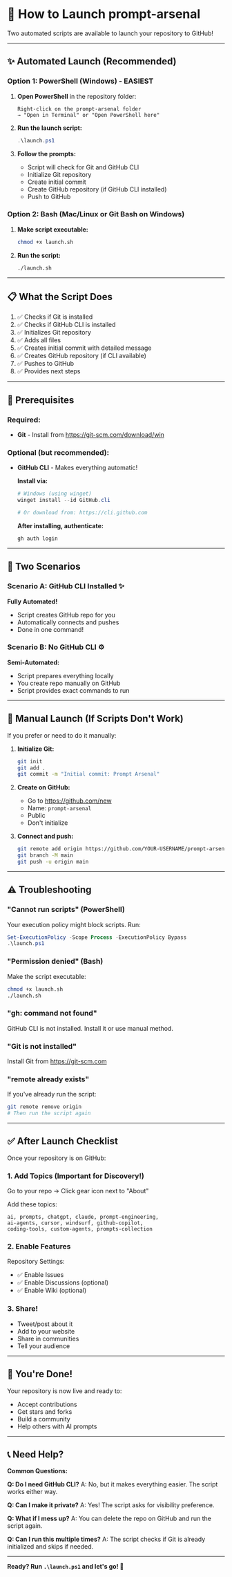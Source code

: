 # 🚀 How to Launch prompt-arsenal

Two automated scripts are available to launch your repository to GitHub!

---

## ✨ Automated Launch (Recommended)

### Option 1: PowerShell (Windows) - EASIEST

1. **Open PowerShell** in the repository folder:
   ```
   Right-click on the prompt-arsenal folder
   → "Open in Terminal" or "Open PowerShell here"
   ```

2. **Run the launch script:**
   ```powershell
   .\launch.ps1
   ```

3. **Follow the prompts:**
   - Script will check for Git and GitHub CLI
   - Initialize Git repository
   - Create initial commit
   - Create GitHub repository (if GitHub CLI installed)
   - Push to GitHub

### Option 2: Bash (Mac/Linux or Git Bash on Windows)

1. **Make script executable:**
   ```bash
   chmod +x launch.sh
   ```

2. **Run the script:**
   ```bash
   ./launch.sh
   ```

---

## 📋 What the Script Does

1. ✅ Checks if Git is installed
2. ✅ Checks if GitHub CLI is installed
3. ✅ Initializes Git repository
4. ✅ Adds all files
5. ✅ Creates initial commit with detailed message
6. ✅ Creates GitHub repository (if CLI available)
7. ✅ Pushes to GitHub
8. ✅ Provides next steps

---

## 🔧 Prerequisites

### Required:
- **Git** - Install from https://git-scm.com/download/win

### Optional (but recommended):
- **GitHub CLI** - Makes everything automatic!
  
  **Install via:**
  ```powershell
  # Windows (using winget)
  winget install --id GitHub.cli
  
  # Or download from: https://cli.github.com
  ```
  
  **After installing, authenticate:**
  ```bash
  gh auth login
  ```

---

## 🎯 Two Scenarios

### Scenario A: GitHub CLI Installed ✨
**Fully Automated!**
- Script creates GitHub repo for you
- Automatically connects and pushes
- Done in one command!

### Scenario B: No GitHub CLI ⚙️
**Semi-Automated:**
- Script prepares everything locally
- You create repo manually on GitHub
- Script provides exact commands to run

---

## 📖 Manual Launch (If Scripts Don't Work)

If you prefer or need to do it manually:

1. **Initialize Git:**
   ```bash
   git init
   git add .
   git commit -m "Initial commit: Prompt Arsenal"
   ```

2. **Create on GitHub:**
   - Go to https://github.com/new
   - Name: `prompt-arsenal`
   - Public
   - Don't initialize

3. **Connect and push:**
   ```bash
   git remote add origin https://github.com/YOUR-USERNAME/prompt-arsenal.git
   git branch -M main
   git push -u origin main
   ```

---

## ⚠️ Troubleshooting

### "Cannot run scripts" (PowerShell)
Your execution policy might block scripts. Run:
```powershell
Set-ExecutionPolicy -Scope Process -ExecutionPolicy Bypass
.\launch.ps1
```

### "Permission denied" (Bash)
Make the script executable:
```bash
chmod +x launch.sh
./launch.sh
```

### "gh: command not found"
GitHub CLI is not installed. Install it or use manual method.

### "Git is not installed"
Install Git from https://git-scm.com

### "remote already exists"
If you've already run the script:
```bash
git remote remove origin
# Then run the script again
```

---

## ✅ After Launch Checklist

Once your repository is on GitHub:

### 1. **Add Topics** (Important for Discovery!)
Go to your repo → Click gear icon next to "About"

Add these topics:
```
ai, prompts, chatgpt, claude, prompt-engineering, 
ai-agents, cursor, windsurf, github-copilot, 
coding-tools, custom-agents, prompts-collection
```

### 2. **Enable Features**
Repository Settings:
- ✅ Enable Issues
- ✅ Enable Discussions (optional)
- ✅ Enable Wiki (optional)

### 3. **Share!**
- Tweet/post about it
- Add to your website
- Share in communities
- Tell your audience

---

## 🎉 You're Done!

Your repository is now live and ready to:
- Accept contributions
- Get stars and forks
- Build a community
- Help others with AI prompts

---

## 📞 Need Help?

**Common Questions:**

**Q: Do I need GitHub CLI?**
A: No, but it makes everything easier. The script works either way.

**Q: Can I make it private?**
A: Yes! The script asks for visibility preference.

**Q: What if I mess up?**
A: You can delete the repo on GitHub and run the script again.

**Q: Can I run this multiple times?**
A: The script checks if Git is already initialized and skips if needed.

---

**Ready? Run `.\launch.ps1` and let's go! 🚀**
